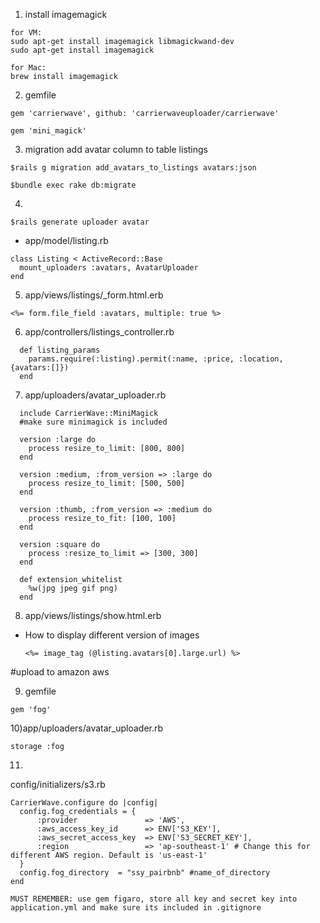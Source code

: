 1) install imagemagick
```
for VM:
sudo apt-get install imagemagick libmagickwand-dev
sudo apt-get install imagemagick

for Mac:
brew install imagemagick
```

2) gemfile
```
gem 'carrierwave', github: 'carrierwaveuploader/carrierwave'

gem 'mini_magick'
```

3) migration add avatar column to table listings
```
$rails g migration add_avatars_to_listings avatars:json

$bundle exec rake db:migrate
```

4)
```$rails generate uploader avatar```

- app/model/listing.rb

```
class Listing < ActiveRecord::Base
  mount_uploaders :avatars, AvatarUploader
end
```

5) app/views/listings/_form.html.erb
```
<%= form.file_field :avatars, multiple: true %>
```

6) app/controllers/listings_controller.rb
```
  def listing_params
    params.require(:listing).permit(:name, :price, :location, {avatars:[]})
  end
```

7) app/uploaders/avatar_uploader.rb
```
  include CarrierWave::MiniMagick
  #make sure minimagick is included

  version :large do
    process resize_to_limit: [800, 800]
  end

  version :medium, :from_version => :large do
    process resize_to_limit: [500, 500]
  end

  version :thumb, :from_version => :medium do
    process resize_to_fit: [100, 100]
  end

  version :square do
    process :resize_to_limit => [300, 300]
  end
  
  def extension_whitelist
    %w(jpg jpeg gif png)
  end

```

8) app/views/listings/show.html.erb

- How to display different version of images

  ```
  <%= image_tag (@listing.avatars[0].large.url) %>
  ```
#upload to amazon aws

9) gemfile
```
gem 'fog'
```

10)app/uploaders/avatar_uploader.rb
```
storage :fog
```

11)
config/initializers/s3.rb
```
CarrierWave.configure do |config|
  config.fog_credentials = {
      :provider               => 'AWS',
      :aws_access_key_id      => ENV['S3_KEY'],
      :aws_secret_access_key  => ENV['S3_SECRET_KEY'],
      :region                 => 'ap-southeast-1' # Change this for different AWS region. Default is 'us-east-1'
  }
  config.fog_directory  = "ssy_pairbnb" #name_of_directory
end
```
```
MUST REMEMBER: use gem figaro, store all key and secret key into application.yml and make sure its included in .gitignore
```


